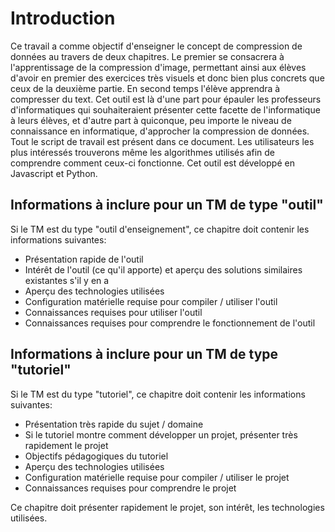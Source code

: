 # Introduction 
Ce travail a comme objectif d'enseigner le concept de compression de données au travers de deux chapitres. Le premier se consacrera à l'apprentissage de la compression d'image, permettant ainsi aux élèves d'avoir en premier des exercices très visuels et donc bien plus concrets que ceux de la deuxième partie. En second temps l'élève apprendra à compresser du text. Cet outil est là d'une part pour épauler les professeurs d'informatiques qui souhaiteraient présenter cette facette de l'informatique à leurs élèves, et d'autre part à quiconque, peu importe le niveau de connaissance en informatique, d'approcher la compression de données. Tout le script de travail est présent dans ce document. Les utilisateurs les plus intéressés trouverons même les algorithmes utilisés afin de comprendre comment ceux-ci fonctionne. Cet outil est développé en Javascript et Python.

## Informations à inclure pour un TM de type "outil"

Si le TM est du type "outil d'enseignement", ce chapitre doit contenir les informations suivantes:

* Présentation rapide de l'outil
* Intérêt de l'outil (ce qu'il apporte) et aperçu des solutions similaires existantes s'il y en a
* Aperçu des technologies utilisées
* Configuration matérielle requise pour compiler / utiliser l'outil
* Connaissances requises pour utiliser l'outil
* Connaissances requises pour comprendre le fonctionnement de l'outil

## Informations à inclure pour un TM de type "tutoriel"

Si le TM est du type "tutoriel", ce chapitre doit contenir les informations suivantes:

* Présentation très rapide du sujet / domaine
* Si le tutoriel montre comment développer un projet, présenter très rapidement le projet
* Objectifs pédagogiques du tutoriel
* Aperçu des technologies utilisées
* Configuration matérielle requise pour compiler / utiliser le projet
* Connaissances requises pour comprendre le projet 



Ce chapitre doit présenter rapidement le projet, son intérêt, les technologies utilisées.



